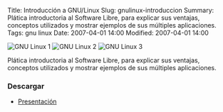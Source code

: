 Title: Introducción a GNU/Linux
Slug: gnulinux-introduccion
Summary: Plática introductoria al Software Libre, para explicar sus ventajas, conceptos utilizados y mostrar ejemplos de sus múltiples aplicaciones.
Tags: gnu linux
Date: 2007-04-01 14:00
Modified: 2007-04-01 14:00


![GNU Linux 1](screenshot-1.jpg)
![GNU Linux 2](screenshot-2.jpg)
![GNU Linux 3](screenshot-3.jpg)

Plática introductoria al Software Libre, para explicar sus ventajas, conceptos utilizados y mostrar ejemplos de sus múltiples aplicaciones.

### Descargar

* [Presentación](introduccion-linux.pdf)
